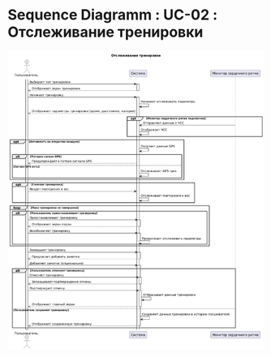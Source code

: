 # Sequence Diagramm : UC-02 : Отслеживание тренировки

![Sequence Diagramm : UC-02 : Отслеживание тренировки](seq2.png)
